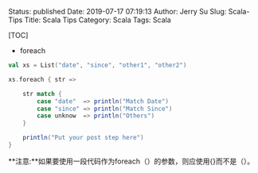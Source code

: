 Status: published
Date: 2019-07-17 07:19:13
Author: Jerry Su
Slug: Scala-Tips
Title: Scala Tips
Category: Scala
Tags: Scala

[TOC]

- foreach

```Scala
val xs = List("date", "since", "other1", "other2")

xs.foreach { str =>

    str match {
        case "date"  => println("Match Date")
        case "since" => println("Match Since")
        case unknow  => println("Others")
    } 

    println("Put your post step here")
}
```

**注意:**如果要使用一段代码作为foreach（）的参数，则应使用{}而不是（）。

